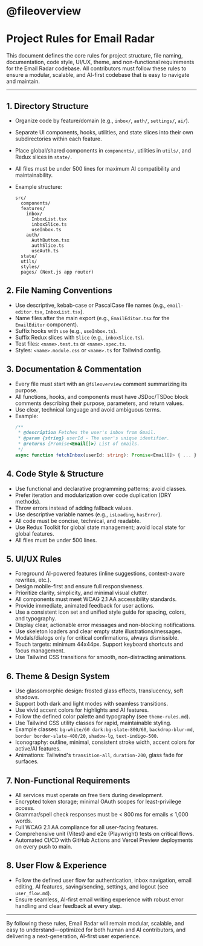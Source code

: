 # @fileoverview
# Project Rules for Email Radar

This document defines the core rules for project structure, file naming, documentation, code style, UI/UX, theme, and non-functional requirements for the Email Radar codebase. All contributors must follow these rules to ensure a modular, scalable, and AI-first codebase that is easy to navigate and maintain.

---

## 1. Directory Structure

- Organize code by feature/domain (e.g., `inbox/`, `auth/`, `settings/`, `ai/`).
- Separate UI components, hooks, utilities, and state slices into their own subdirectories within each feature.
- Place global/shared components in `components/`, utilities in `utils/`, and Redux slices in `state/`.
- All files must be under 500 lines for maximum AI compatibility and maintainability.
- Example structure:

  ```
  src/
    components/
    features/
      inbox/
        InboxList.tsx
        inboxSlice.ts
        useInbox.ts
      auth/
        AuthButton.tsx
        authSlice.ts
        useAuth.ts
    state/
    utils/
    styles/
    pages/ (Next.js app router)
  ```

## 2. File Naming Conventions

- Use descriptive, kebab-case or PascalCase file names (e.g., `email-editor.tsx`, `InboxList.tsx`).
- Name files after the main export (e.g., `EmailEditor.tsx` for the `EmailEditor` component).
- Suffix hooks with `use` (e.g., `useInbox.ts`).
- Suffix Redux slices with `Slice` (e.g., `inboxSlice.ts`).
- Test files: `<name>.test.ts` or `<name>.spec.ts`.
- Styles: `<name>.module.css` or `<name>.ts` for Tailwind config.

## 3. Documentation & Commentation

- Every file must start with an `@fileoverview` comment summarizing its purpose.
- All functions, hooks, and components must have JSDoc/TSDoc block comments describing their purpose, parameters, and return values.
- Use clear, technical language and avoid ambiguous terms.
- Example:
  ```ts
  /**
   * @description Fetches the user's inbox from Gmail.
   * @param {string} userId - The user's unique identifier.
   * @returns {Promise<Email[]>} List of emails.
   */
  async function fetchInbox(userId: string): Promise<Email[]> { ... }
  ```

## 4. Code Style & Structure

- Use functional and declarative programming patterns; avoid classes.
- Prefer iteration and modularization over code duplication (DRY methods).
- Throw errors instead of adding fallback values.
- Use descriptive variable names (e.g., `isLoading`, `hasError`).
- All code must be concise, technical, and readable.
- Use Redux Toolkit for global state management; avoid local state for global features.
- All files must be under 500 lines.

## 5. UI/UX Rules

- Foreground AI-powered features (inline suggestions, context-aware rewrites, etc.).
- Design mobile-first and ensure full responsiveness.
- Prioritize clarity, simplicity, and minimal visual clutter.
- All components must meet WCAG 2.1 AA accessibility standards.
- Provide immediate, animated feedback for user actions.
- Use a consistent icon set and unified style guide for spacing, colors, and typography.
- Display clear, actionable error messages and non-blocking notifications.
- Use skeleton loaders and clear empty state illustrations/messages.
- Modals/dialogs only for critical confirmations, always dismissible.
- Touch targets: minimum 44x44px. Support keyboard shortcuts and focus management.
- Use Tailwind CSS transitions for smooth, non-distracting animations.

## 6. Theme & Design System

- Use glassomorphic design: frosted glass effects, translucency, soft shadows.
- Support both dark and light modes with seamless transitions.
- Use vivid accent colors for highlights and AI features.
- Follow the defined color palette and typography (see `theme-rules.md`).
- Use Tailwind CSS utility classes for rapid, maintainable styling.
- Example classes: `bg-white/60 dark:bg-slate-800/60`, `backdrop-blur-md`, `border border-slate-400/20`, `shadow-lg`, `text-indigo-500`.
- Iconography: outline, minimal, consistent stroke width, accent colors for active/AI features.
- Animations: Tailwind's `transition-all`, `duration-200`, glass fade for surfaces.

## 7. Non-Functional Requirements

- All services must operate on free tiers during development.
- Encrypted token storage; minimal OAuth scopes for least-privilege access.
- Grammar/spell check responses must be < 800 ms for emails ≤ 1,000 words.
- Full WCAG 2.1 AA compliance for all user-facing features.
- Comprehensive unit (Vitest) and e2e (Playwright) tests on critical flows.
- Automated CI/CD with GitHub Actions and Vercel Preview deployments on every push to main.

## 8. User Flow & Experience

- Follow the defined user flow for authentication, inbox navigation, email editing, AI features, saving/sending, settings, and logout (see `user_flow.md`).
- Ensure seamless, AI-first email writing experience with robust error handling and clear feedback at every step.

---

By following these rules, Email Radar will remain modular, scalable, and easy to understand—optimized for both human and AI contributors, and delivering a next-generation, AI-first user experience. 